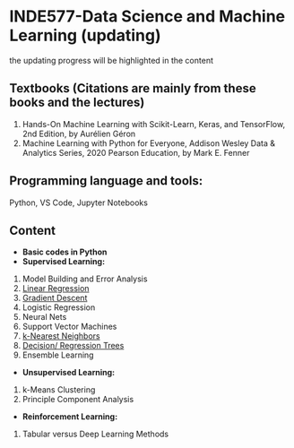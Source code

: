 # INDE577-Data Science and Machine Learning (updating)
the updating progress will be highlighted in the content
## Textbooks (Citations are mainly from these books and the lectures)
1. Hands-On Machine Learning with Scikit-Learn, Keras, and TensorFlow, 2nd Edition, by Aurélien Géron  
2. Machine Learning with Python for Everyone, Addison Wesley Data & Analytics Series, 2020 Pearson Education, by Mark E. Fenner  

## Programming language and tools:
Python, VS Code, Jupyter Notebooks  

## Content 
- **Basic codes in Python**  
- **Supervised Learning:**
1. Model Building and Error Analysis
2. [Linear Regression]()
3. [Gradient Descent]()
4. Logistic Regression
5. Neural Nets
6. Support Vector Machines
7. [k-Nearest Neighbors]()
8. [Decision/ Regression Trees]()
9. Ensemble Learning  
- **Unsupervised Learning:**
1. k-Means Clustering
2. Principle Component Analysis
- **Reinforcement Learning:**  
1. Tabular versus Deep Learning Methods
